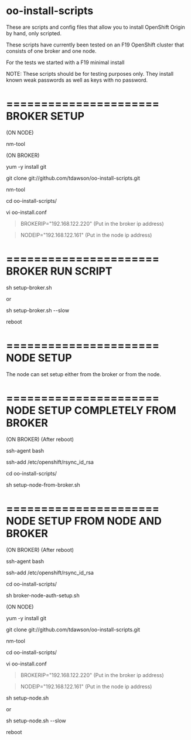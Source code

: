 oo-install-scripts
==================

These are scripts and config files that allow you to install 
OpenShift Origin by hand, only scripted.

These scripts have currently been tested on an F19 OpenShift cluster 
that consists of one broker and one node.

For the tests we started with a F19 minimal install

NOTE: These scripts should be for testing purposes only.  They install known weak passwords as well as keys with no password.

======================
BROKER SETUP 
======================
(ON NODE)

nm-tool

(ON BROKER)

yum -y install git
  
git clone git://github.com/tdawson/oo-install-scripts.git

nm-tool

cd oo-install-scripts/

vi oo-install.conf

> BROKERIP="192.168.122.220" (Put in the broker ip address)

> NODEIP="192.168.122.161" (Put in the node ip address)

======================
BROKER RUN SCRIPT
======================

sh setup-broker.sh

or

sh setup-broker.sh --slow

reboot

======================
NODE SETUP
======================
The node can set setup either from the broker or from the node.

======================
NODE SETUP COMPLETELY FROM BROKER
======================

(ON BROKER) (After reboot)

ssh-agent bash

ssh-add /etc/openshift/rsync_id_rsa

cd oo-install-scripts/

sh setup-node-from-broker.sh

======================
NODE SETUP FROM NODE AND BROKER
======================

(ON BROKER) (After reboot)

ssh-agent bash

ssh-add /etc/openshift/rsync_id_rsa

cd oo-install-scripts/

sh broker-node-auth-setup.sh

(ON NODE)

yum -y install git
  
git clone git://github.com/tdawson/oo-install-scripts.git

nm-tool

cd oo-install-scripts/

vi oo-install.conf

> BROKERIP="192.168.122.220" (Put in the broker ip address)

> NODEIP="192.168.122.161" (Put in the node ip address)

sh setup-node.sh

or

sh setup-node.sh --slow

reboot


